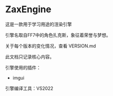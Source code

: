 # ZaxEngine

这是一款用于学习用途的渲染引擎

引擎名取自FF7中的角色扎克斯，象征着荣誉与梦想。

关于每个版本的变化情况，查看 VERSION.md

此文档只记录核心内容。

引擎使用的插件：
* imgui

引擎编译工具：VS2022
